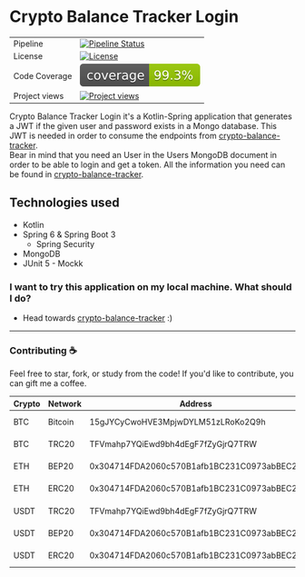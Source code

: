 # Crypto Balance Tracker Login

| |                                                                                                                                                                                              |
|---|----------------------------------------------------------------------------------------------------------------------------------------------------------------------------------------------|
| Pipeline | [![Pipeline Status](https://github.com/lucasdistasi/crypto-balance-tracker-login/actions/workflows/main.yml/badge.svg)](https://github.com/lucasdistasi/crypto-balance-tracker-login/actions) |
| License | [![License](https://img.shields.io/badge/License-GPLv3-blue.svg)](https://www.gnu.org/licenses/gpl-3.0)                                                                                      |
| Code Coverage | [![Code Coverage](https://github.com/lucasdistasi/crypto-balance-tracker-login/blob/gh-pages/badges/jacoco.svg)](https://lucasdistasi.github.io/crypto-balance-tracker-login/)               |
| Project views | [![Project views](https://hits.dwyl.com/lucasdistasi/crypto-balance-tracker-login.svg)](#)                                                                                                   |

Crypto Balance Tracker Login it's a Kotlin-Spring application that generates a JWT if the given user and password exists 
in a Mongo database. This JWT is needed in order to consume the endpoints from [crypto-balance-tracker](https://github.com/lucasdistasi/crypto-balance-tracker).
<br>
Bear in mind that you need an User in the Users MongoDB document in order to be able to login and get a token.
All the information you need can be found in [crypto-balance-tracker](https://github.com/lucasdistasi/crypto-balance-tracker).

## Technologies used
- Kotlin
- Spring 6 & Spring Boot 3
    - Spring Security
- MongoDB
- JUnit 5 - Mockk

### I want to try this application on my local machine. What should I do?

- Head towards [crypto-balance-tracker](https://github.com/lucasdistasi/crypto-balance-tracker) :)

---

### Contributing :coffee:

Feel free to star, fork, or study from the code! If you'd like to contribute, you can gift me a coffee.

| Crypto | Network | Address                                    | QR            |
|--------|---------|--------------------------------------------|---------------|
| BTC    | Bitcoin | 15gJYCyCwoHVE3MpjwDYLM51zLRoKo2Q9h         | [BTC-bitcoin] |
| BTC    | TRC20   | TFVmahp7YQiEwd9bh4dEgF7fZyGjrQ7TRW         | [BTC-trc20]   |
| ETH    | BEP20   | 0x304714FDA2060c570B1afb1BC231C0973abBEC23 | [ETH-bep20]   |
| ETH    | ERC20   | 0x304714FDA2060c570B1afb1BC231C0973abBEC23 | [ETH-erc20]   |
| USDT   | TRC20   | TFVmahp7YQiEwd9bh4dEgF7fZyGjrQ7TRW         | [USDT-trc20]  |
| USDT   | BEP20   | 0x304714FDA2060c570B1afb1BC231C0973abBEC23 | [USDT-bep20]  |
| USDT   | ERC20   | 0x304714FDA2060c570B1afb1BC231C0973abBEC23 | [USDT-erc20]  |

[BTC-bitcoin]: https://imgur.com/Hs0DYDk
[BTC-trc20]: https://imgur.com/kdROHrE
[ETH-bep20]: https://imgur.com/DIOiJrL
[ETH-erc20]: https://imgur.com/REXkDmu
[USDT-trc20]: https://imgur.com/ubUWdpI
[USDT-bep20]: https://imgur.com/rrrYd9j
[USDT-erc20]: https://imgur.com/G9DPKvU
